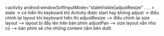 <activity android:windowSoftInputMode="stateVisible|adjustResize" . . . >
state -> có hiển thị keyboard khi Activity được start hay không
adjust -> điều chỉnh lại layout khi keyboard hiển thị
  adjustResize --> điều chỉnh lại size layout --> layout bị đẩy lên trên bàn phím
  adjustPan --> size layout vẫn như cũ --> bàn phím sẽ che những content nằm bên dưới.
